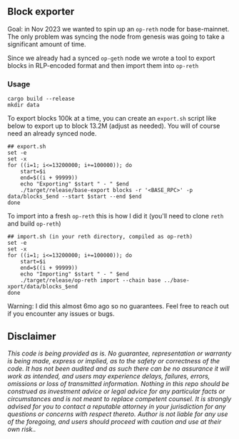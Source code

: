 ## Block exporter

Goal: in Nov 2023 we wanted to spin up an `op-reth` node for base-mainnet.
The only problem was syncing the node from genesis was going to take a significant amount of time.

Since we already had a synced `op-geth` node we wrote a tool to export blocks in RLP-encoded format
and then import them into `op-reth`

### Usage

```
cargo build --release
mkdir data
```

To export blocks 100k at a time, you can create an `export.sh` script like below to export up to block 13.2M (adjust as
needed). You will of course need an already synced node.

```shell
## export.sh
set -e
set -x
for ((i=1; i<=13200000; i+=100000)); do
    start=$i
    end=$((i + 99999))
    echo "Exporting" $start " - " $end
    ./target/release/base-export blocks -r '<BASE_RPC>' -p data/blocks_$end --start $start --end $end
done
```

To import into a fresh `op-reth` this is how I did it (you'll need to clone `reth` and build `op-reth`)

```shell
## import.sh (in your reth directory, compiled as op-reth)
set -e
set -x
for ((i=1; i<=13200000; i+=100000)); do
    start=$i
    end=$((i + 99999))
    echo "Importing" $start " - " $end
    ./target/release/op-reth import --chain base ../base-xport/data/blocks_$end
done
```

Warning: I did this almost 6mo ago so no guarantees. Feel free to reach out if you encounter any issues or bugs.

## Disclaimer

*This code is being provided as is. No guarantee, representation or warranty is being made, express or implied, as to
the safety or correctness of the code. It has not been audited and as such there can be no assurance it will work as
intended, and users may experience delays, failures, errors, omissions or loss of transmitted information. Nothing in
this repo should be construed as investment advice or legal advice for any particular facts or circumstances and is not
meant to replace competent counsel. It is strongly advised for you to contact a reputable attorney in your jurisdiction
for any questions or concerns with respect thereto. Author is not liable for any use of the foregoing, and users should
proceed with caution and use at their own risk..*